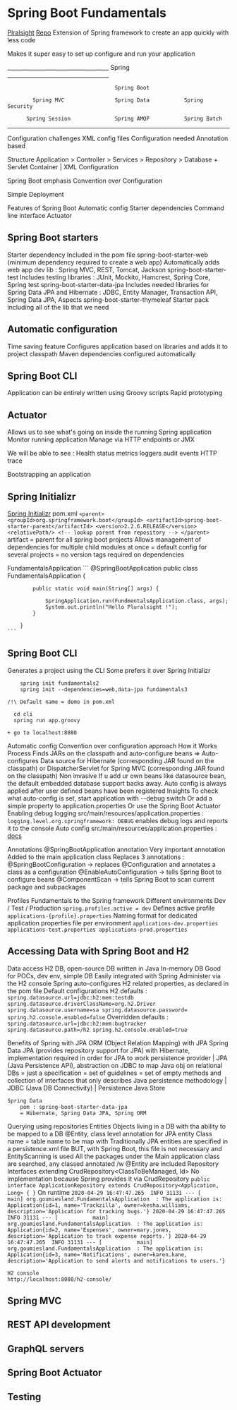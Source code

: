 # Spring Boot Fundamentals
[Plralsight](https://app.pluralsight.com/library/courses/spring-boot-fundamentals)
[Repo](https://gitlab.com/videolearning/spring-fundamentals)
Extension of Spring framework to create an app quickly with less code

Makes it super easy to set up configure and run your application

____________________________________   Spring   ____________________________________

                                      Spring Boot
                                      
            Spring MVC                Spring Data           Spring Security
                                      
          Spring Session              Spring AMQP           Spring Batch
____________________________________________________________________________________

Configuration challenges
    XML config files
    Configuration needed
    Annotation based
    
Structure
    Application > Controller > Services > Repository > Database + Servlet Container
        |
    XML Configuration
    
Spring Boot emphasis Convention over Configuration

Simple Deployment

Features of Spring Boot
    Automatic config
    Starter dependencies
    Command line interface
    Actuator
## Spring Boot starters
Starter dependency
    Included in the pom file
        spring-boot-starter-web
            (minimum dependency required to create a web app)
            Automatically adds web app dev lib :
                Spring MVC, REST, Tomcat, Jackson
        spring-boot-starter-test
            Includes testing libraries :
                JUnit, Mockito, Hamcrest, Spring Core, Spring test
        spring-boot-starter-data-jpa
            Includes needed libraries for Spring Data JPA and Hibernate :
                JDBC, Entity Manager, Transaction API, Spring Data JPA, Aspects
        spring-boot-starter-thymeleaf
    Starter pack including all of the lib that we need

## Automatic configuration
Time saving feature
Configures application based on libraries and adds it to project classpath
Maven dependencies configured automatically

## Spring Boot CLI
Application can be entirely written using Groovy scripts
Rapid prototyping

## Actuator
Allows us to see what's going on inside the running Spring application
    Monitor running application
    Manage via HTTP endpoints or JMX
    
We will be able to see :
    Health status
    metrics
    loggers
    audit events
    HTTP trace    

Bootstrapping an application
## Spring Initializr
[Spring Initializr](https://start.spring.io)
pom.xml
    ```
        <parent>
            <groupId>org.springframework.boot</groupId>
            <artifactId>spring-boot-starter-parent</artifactId>
            <version>2.2.6.RELEASE</version>
            <relativePath/> <!-- lookup parent from repository -->
        </parent>
    ```
    artifact = parent for all spring boot projects
        Allows management of dependencies for multiple child modules at once
        = default config for several projects
        = no version tags required on dependencies

FundamentalsApplication
    ```
        @SpringBootApplication
        public class FundamentalsApplication {
        
        	public static void main(String[] args) {
        
        		SpringApplication.run(FundmentalsApplication.class, args);
        		System.out.println("Hello Pluralsight !");
        	}
        
        }
    ```
## Spring Boot CLI
Generates a project using the CLI
Some prefers it over Spring Initializr

```shell script
    spring init fundamentals2
    spring init --dependencies=web,data-jpa fundamentals3
```
    /!\ Default name = demo in pom.xml
    
```shell script
  cd cli
  spring run app.groovy 
```
    + go to localhost:8080

Automatic config
    Convention over configuration approach
    How it Works
        Process
            Finds JARs on the classpath and auto-configure beans
            => 
        Auto-configures
            Data source for Hibernate (corresponding JAR found on the classpath)
            or DispatcherServlet for Spring MVC (corresponding JAR found on the classpath)
        Non invasive
            If u add ur own beans like datasource bean, the default embedded database support
            backs away. Auto config is always applied after user defined beans have been registered
        Insights
            To check what auto-config is set, start application with --debug switch
            Or add a simple property to application.properties
            Or use the Spring Boot Actuator
    Enabling debug logging
        src/main/resources/application.properties :
        ```
            logging.level.org.springframework: DEBUG
        ```
        enables debug logs and reports it to the console
    Auto config
    src/main/resources/application.properties :
        [docs](https://docs.spring.io/spring-boot/docs/current/reference/html/common-application-properties.html)


Annotations
    @SpringBootApplication annotation
        Very important annotation
        Added to the main application class
        Replaces 3 annotations :
            @SpringBootConfiguration -> replaces @Configuration and annotates a class as a configuration
            @EnableAutoConfiguration -> tells Spring Boot to configure beans
            @ComponentScan -> tells Spring Boot to scan current package and subpackages
        
Profiles
    Fundamentals to the Spring framework
    Different environments Dev / Test / Production
    ```
        spring.profiles.active = dev
    ```
        Defines active profile
    ```
        applications-{profile}.properties
    ```
        Naming format for dedicated application properties file per environment
    ```
        applications-dev.properties
        applications-test.properties
        applications-prod.properties
    ```

## Accessing Data with Spring Boot and H2
Data access
    H2 DB, open-source DB written in Java
        In-memory DB
        Good for POCs, dev env, simple DB
        Easily integrated with Spring
        Administer via the H2 console
        Spring auto-configures H2 related properties, as declared in the pom file
    Default configurations
        H2 defaults :
        ```
            spring.datasource.url=jdbc:h2:mem:testdb
            spring.datasource.driverClassName=org.h2.Driver
            spring.datasource.username=sa
            spring.datasource.password=
            spring.h2.console.enabled=false
        ```
        Overridden defaults :
        ```
            spring.datasource.url=jdbc:h2:mem:bugtracker
            spring.datasource.path=/h2
            spring.h2.console.enabled=true
        ```

Benefits of Spring with JPA
    ORM (Object Relation Mapping) with JPA
        Spring Data JPA (provides repository support for JPA) with
        Hibernate, implementation required in order for JPA to work
                   persistence provider
                    |
        JPA (Java Persistence API), abstraction on JDBC
            to map Java obj on relational DBs
            = just a specification
            = set of guidelines
            = set of empty methods and collection of interfaces
                that only describes Java persistence methodology
                    |
        JDBC (Java DB Connectivity)
                    |
        Persistence Java Store
        
    Spring Data
        pom : spring-boot-starter-data-jpa
        = Hibernate, Spring Data JPA, Spring ORM
    
    
Querying using repositories
    Entities
        Objects living in a DB with tha ability to be mapped to a DB
        @Entity, class level annotation for JPA entity
        Class name = table name to be map with
        Traditionally JPA entities are specified in a persistence.xml file
            BUT, with Spring Boot, this file is not necessary and EntityScanning is used
            All the packages under the Main application class are searched,
            any classed annotated /w @Entity are included
    Repository
        Interfaces extending CrudRepository<ClassToBeManaged, Id>
            No implementation because Spring provides it via CrudRepository
            ```
                public interface ApplicationRepository extends CrudRepository<Application, Long> {
                }
            ```
    On runtime
    ```
        2020-04-29 16:47:47.265  INFO 31131 --- [           main] org.goumiesland.FundamentalsApplication  : The application is: Application{id=1, name='Trackzilla', owner=kesha.williams, description='Application for tracking bugs.'}
        2020-04-29 16:47:47.265  INFO 31131 --- [           main] org.goumiesland.FundamentalsApplication  : The application is: Application{id=2, name='Expenses', owner=mary.jones, description='Application to track expense reports.'}
        2020-04-29 16:47:47.265  INFO 31131 --- [           main] org.goumiesland.FundamentalsApplication  : The application is: Application{id=3, name='Notifications', owner=karen.kane, description='Application to send alerts and notifications to users.'}
    ```
    
    H2 console
    http://localhost:8080/h2-console/

## Spring MVC

## REST API development
 
## GraphQL servers

## Spring Boot Actuator

## Testing